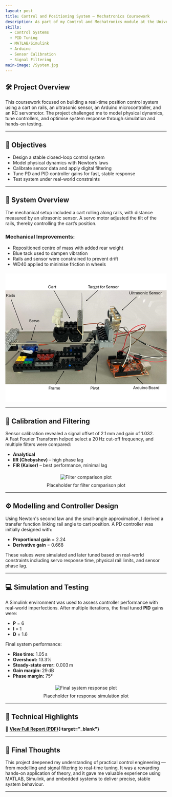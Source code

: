 ```yaml
---
layout: post
title: Control and Positioning System – Mechatronics Coursework
description: As part of my Control and Mechatronics module at the University of Bath, I designed, simulated, and tested a closed-loop control system to balance a cart on rails using real-time feedback and tuned PID control.
skills: 
  - Control Systems
  - PID Tuning
  - MATLAB/Simulink
  - Arduino
  - Sensor Calibration
  - Signal Filtering
main-image: /System.jpg
---
```


## 🛠️ Project Overview

This coursework focused on building a real-time position control system using a cart on rails, an ultrasonic sensor, an Arduino microcontroller, and an RC servomotor. The project challenged me to model physical dynamics, tune controllers, and optimise system response through simulation and hands-on testing.

---

## 🎯 Objectives

- Design a stable closed-loop control system  
- Model physical dynamics with Newton’s laws  
- Calibrate sensor data and apply digital filtering  
- Tune PD and PID controller gains for fast, stable response  
- Test system under real-world constraints

---

## 🧪 System Overview

The mechanical setup included a cart rolling along rails, with distance measured by an ultrasonic sensor. A servo motor adjusted the tilt of the rails, thereby controlling the cart’s position.

### Mechanical Improvements:
- Repositioned centre of mass with added rear weight  
- Blue tack used to dampen vibration  
- Rails and sensor were constrained to prevent drift  
- WD40 applied to minimise friction in wheels

<div style="text-align: center; margin-top: 20px;">
  <img src="/assets/documents/Mechanical System.png" style="height: 400px; object-fit: cover;" alt="System on test bench">
  <p style="margin-top: 8px;"></p>
</div>

---

## 📐 Calibration and Filtering

Sensor calibration revealed a signal offset of 2.1 mm and gain of 1.032.  
A Fast Fourier Transform helped select a 20 Hz cut-off frequency, and multiple filters were compared:
- **Analytical**
- **IIR (Chebyshev)** – high phase lag  
- **FIR (Kaiser)** – best performance, minimal lag  

<div style="text-align: center; margin-top: 20px;">
  <img src="/assets/documents/filter_comparison_placeholder.jpg" style="height: 400px; object-fit: cover;" alt="Filter comparison plot">
  <p style="margin-top: 8px;">Placeholder for filter comparison plot</p>
</div>

---

## ⚙️ Modelling and Controller Design

Using Newton's second law and the small-angle approximation, I derived a transfer function linking rail angle to cart position. A PD controller was initially designed with:
- **Proportional gain** = 2.24  
- **Derivative gain** = 0.668  

These values were simulated and later tuned based on real-world constraints including servo response time, physical rail limits, and sensor phase lag.

---

## 💻 Simulation and Testing

A Simulink environment was used to assess controller performance with real-world imperfections. After multiple iterations, the final tuned **PID** gains were:
- **P** = 6  
- **I** = 1  
- **D** = 1.6  

Final system performance:
- **Rise time:** 1.05 s  
- **Overshoot:** 13.3%  
- **Steady-state error:** 0.003 m  
- **Gain margin:** 29 dB  
- **Phase margin:** 75°  

<div style="text-align: center; margin-top: 20px;">
  <img src="/assets/documents/simulated_response_placeholder.jpg" style="height: 400px; object-fit: cover;" alt="Final system response plot">
  <p style="margin-top: 8px;">Placeholder for response simulation plot</p>
</div>

---

## 📘 Technical Highlights

📄 **[View Full Report (PDF)](/assets/documents/er909_control_coursework.pdf){:target="_blank"}**

---

## 💬 Final Thoughts

This project deepened my understanding of practical control engineering — from modelling and signal filtering to real-time tuning. It was a rewarding hands-on application of theory, and it gave me valuable experience using MATLAB, Simulink, and embedded systems to deliver precise, stable system behaviour.

---



